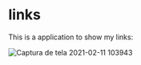 # links

This is a application to show my links:

![Captura de tela 2021-02-11 103943](https://user-images.githubusercontent.com/35200622/107643972-94d5ed80-6c55-11eb-9a01-2fe162504f9d.png)
